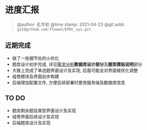 # 进度汇报
> @author: 孔华钦
> @time stamp: 2021-04-23
> @git addr: `git@github.com:Flowe2/EPDC_sys.git`

## 近期完成
* 做了一些细节处的小优化  
* 题库设计初步完成, 详见[需求分析](../需求分析.md)**数据库设计部分**及**题型模板说明**部分  
* 大致上完成了单选题界面设计及实现, 后面可能会对界面做优化调整  
* 组卷模块及界面初步构建  
* 后端增加配置文件, 方便后续部署时更改服务端及数据库信息  

## TO DO
* 题库剩余题目类型界面设计及实现  
* 组卷界面后续设计及实现  
* 后端题库设计及实现  